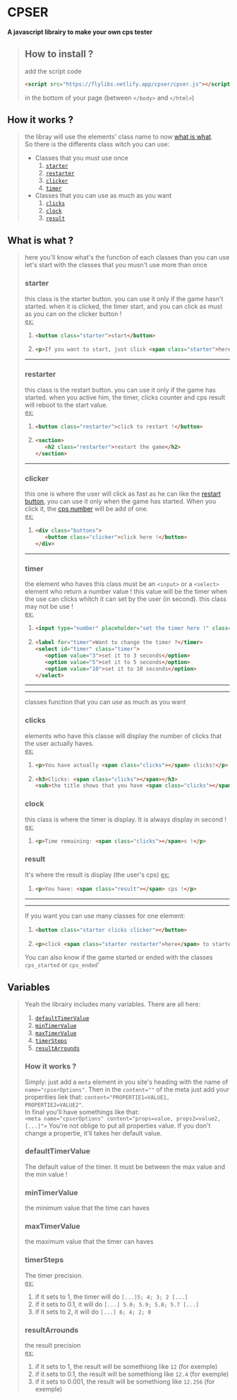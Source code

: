 # CPSER  
**A javascript librairy to make your own cps tester**  
  
> ## How to install ?
> add the script code  
> ```html
> <script src="https://flylibs.netlify.app/cpser/cpser.js"></script>
> ```
> in the bottom of your page (between `</body>` and `</html>`)  
  
## How it works ?
> the libray will use the elements' class name to now [what is what](#whats_what).  
> So there is the differents class witch you can use:  
> * Classes that you must use once
>   1. [`starter`](#starter)
>   2. [`restarter`](#restarter)
>   3. [`clicker`](#clicker)
>   4. [`timer`](#timer)
> * Classes that you can use as much as you want
>   1. [`clicks`](#clicks)
>   2. [`clock`](#clock)
>   3. [`result`](#result)

## What is what ?
> here you'll know what's the function of each classes than you can use
> let's start with the classes that you musn't use more than once
> ### starter
> this class is the starter button.
> you can use it only if the game hasn't started. when it is clicked, the timer start, and you can click as must as you can on the clicker button !  
> <u>ex:</u>
> 1. ```html
>    <button class="starter">start</button>
>    ```
> 2. ```html
>    <p>If you want to start, just click <span class="starter">here</span> !</p>
>    ```
> ---
> ### restarter
> this class is the restart button.
> you can use it only if the game has started. when you active him, the timer, clicks counter and cps result will reboot to the start value.  
> <u>ex:</u>
> 1. ```html
>	 <button class="restarter">click to restart !</button>
>    ```
> 2. ```html
>    <section>
>   	<h2 class="restarter">restart the game</h2>
>    </section>
>    ```
> ---
> ### clicker
> this one is where the user will click as fast as he can
> like the [restart button](#restart), you can use it only when the game has started. When you click it, the [cps number](#clicks) will be add of one.  
> <u>ex:</u>
> 1. ```html
>	 <div class="buttons">
>		<button class="clicker">click here !</button>
>	 </div>
>	 ```
> ---
> ### timer
> the element who haves this class must be an `<input>` or a `<select>` element who return a number value !
> this value will be the timer when the use can clicks whitch it can set by the user (in second).
> this class may not be use !  
> <u>ex:</u>
> 1. ```html
>	 <input type="number" placeholder="set the timer here !" class="timer"></input>
>	 ```
> 2. ```html
>	 <label for="timer">Want to change the timer ?</timer>
>	 <select id="timer" class="timer">
>		<option value="3">set it to 3 seconds</option>
>		<option value="5">set it to 5 seconds</option>
>		<option value="10">set it to 10 seconds</option>
>	 </select>
>    ```
> ---
> ---
> classes function that you can use as much as you want
> ### clicks
> elements who have this classe will display the number of clicks that the user actually haves.  
> <u>ex:</u>
> 1. ```html
>	 <p>You have actually <span class="clicks"></span> clicks!</p>
>	 ```
> 2. ```html
>	 <h3>Clicks: <span class="clicks"></span></h3>
>	 <sub>the title shows that you have <span class="clicks"></span> clicks !</sub>
>	 ```
> ### clock
> this class is where the timer is display. It is always display in second !  
> <u>ex:</u>
> 1. ```html
>	 <p>Time remaining: <span class="clicks"></span>s !</p>
>	 ```
> ### result
> It's where the result is display (the user's cps)
> <u>ex:</u>
> 1. ```html
>	 <p>You have: <span class="result"></span> cps !</p>
>	 ```
> ---
> ---
> If you want you can use many classes for one element:
> 1. ```html
>	 <button class="starter clicks clicker"></button>
>	 ```
> 2. ```html
>	 <p>click <span class="starter restarter">here</span> to starter or restart, and <span class="clicks clicker result">here</span> is where you can click, and where the result will be display !</p>
>	 ```
> You can also know if the game started or ended with the classes `cps_started` or `cps_ended`'
  
## Variables
> Yeah the librairy includes many variables. There are all here:
> 1. [`defaultTimerValue`](#defaultTimerValue)
> 2. [`minTimerValue`](#minTimerValue)
> 3. [`maxTimerValue`](#maxTimerValue)
> 4. [`timerSteps`](#timerSteps)
> 5. [`resultArrounds`](#resultArrounds)
> ### How it works ?
> Simply: just add a `meta` element in you site's heading with the name of `name="cpserOptions"`. Then in the `content=""` of the meta just add your properities liek that: `content="PROPERTIE1=VALUE1, PROPERTIE2=VALUE2"`.  
> In final you'll have somethings like that:  
> `<meta name="cpserOptions" content="props=value, props2=value2, [...]">`
> You're not oblige to put all properties value. If you don't change a propertie, it'll takes her default value.
>   
> ### defaultTimerValue
> The default value of the timer. It must be between the max value and the min value !
> ### minTimerValue
> the minimum value that the time can haves
> ### maxTimerValue
> the maximum value that the timer can haves
> ### timerSteps
> The timer precision.  
> <u>ex:</u>
> 1. if it sets to 1, the timer will do `[...]5; 4; 3; 2 [...]`
> 2. if it sets to 0.1, it will do `[...] 5.0; 5.9; 5.8; 5.7 [...]`
> 3. if it sets to 2, it will do `[...] 6; 4; 2; 0`
> ### resultArrounds
> the result precision  
> <u>ex:</u>
> 1. if it sets to 1, the result will be somethiong like `12` (for exemple)
> 1. if it sets to 0.1, the result will be somethiong like `12.4` (for exemple)
> 1. if it sets to 0.001, the result will be somethiong like `12.256` (for exemple)